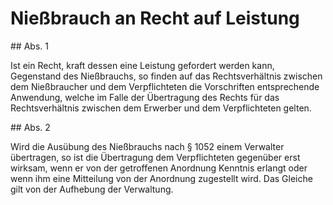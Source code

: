 # Nießbrauch an Recht auf Leistung



\#\# Abs. 1

 Ist ein Recht, kraft dessen eine Leistung gefordert werden kann, Gegenstand des Nießbrauchs, so finden auf das Rechtsverhältnis zwischen dem Nießbraucher und dem Verpflichteten die Vorschriften entsprechende Anwendung, welche im Falle der Übertragung des Rechts für das Rechtsverhältnis zwischen dem Erwerber und dem Verpflichteten gelten.

\#\# Abs. 2

 Wird die Ausübung des Nießbrauchs nach § 1052 einem Verwalter übertragen, so ist die Übertragung dem Verpflichteten gegenüber erst wirksam, wenn er von der getroffenen Anordnung Kenntnis erlangt oder wenn ihm eine Mitteilung von der Anordnung zugestellt wird. Das Gleiche gilt von der Aufhebung der Verwaltung. 

